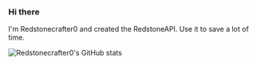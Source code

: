 ### Hi there

I'm Redstonecrafter0 and created the RedstoneAPI.
Use it to save a lot of time.

![Redstonecrafter0's GitHub stats](https://github-readme-stats.vercel.app/api?username=Redstonecrafter0&show_icons=true&theme=dark)
